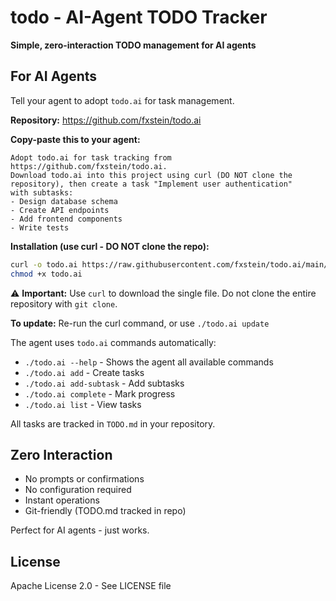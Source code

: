 # todo - AI-Agent TODO Tracker

**Simple, zero-interaction TODO management for AI agents**

## For AI Agents

Tell your agent to adopt `todo.ai` for task management.

**Repository:** https://github.com/fxstein/todo.ai

**Copy-paste this to your agent:**
```
Adopt todo.ai for task tracking from https://github.com/fxstein/todo.ai.
Download todo.ai into this project using curl (DO NOT clone the repository), then create a task "Implement user authentication" 
with subtasks:
- Design database schema
- Create API endpoints  
- Add frontend components
- Write tests
```

**Installation (use curl - DO NOT clone the repo):**
```bash
curl -o todo.ai https://raw.githubusercontent.com/fxstein/todo.ai/main/todo.ai
chmod +x todo.ai
```

⚠️ **Important:** Use `curl` to download the single file. Do not clone the entire repository with `git clone`.

**To update:** Re-run the curl command, or use `./todo.ai update`

The agent uses `todo.ai` commands automatically:
- `./todo.ai --help` - Shows the agent all available commands
- `./todo.ai add` - Create tasks
- `./todo.ai add-subtask` - Add subtasks
- `./todo.ai complete` - Mark progress
- `./todo.ai list` - View tasks

All tasks are tracked in `TODO.md` in your repository.

## Zero Interaction

- No prompts or confirmations
- No configuration required
- Instant operations
- Git-friendly (TODO.md tracked in repo)

Perfect for AI agents - just works.

## License

Apache License 2.0 - See LICENSE file
